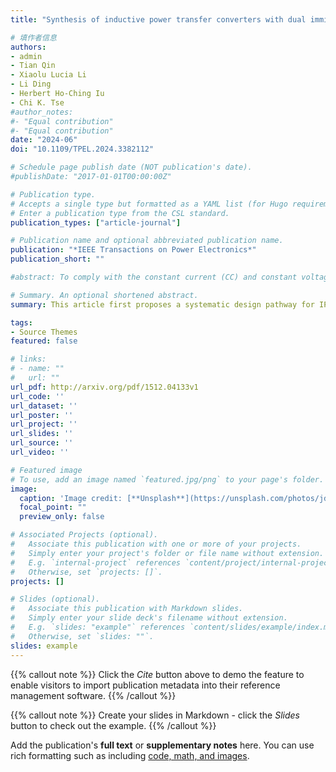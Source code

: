 ```yaml
---
title: "Synthesis of inductive power transfer converters with dual immittance networks for inherent CC-to-CV charging profiles"

# 填作者信息
authors:
- admin
- Tian Qin
- Xiaolu Lucia Li
- Li Ding
- Herbert Ho-Ching Iu
- Chi K. Tse
#author_notes:
#- "Equal contribution"
#- "Equal contribution"
date: "2024-06"
doi: "10.1109/TPEL.2024.3382112"

# Schedule page publish date (NOT publication's date).
#publishDate: "2017-01-01T00:00:00Z"

# Publication type.
# Accepts a single type but formatted as a YAML list (for Hugo requirements).
# Enter a publication type from the CSL standard.
publication_types: ["article-journal"]

# Publication name and optional abbreviated publication name.
publication: "*IEEE Transactions on Power Electronics*"
publication_short: ""

#abstract: To comply with the constant current (CC) and constant voltage (CV) charging characteristics of a lithium battery, it is expected that an inductive power transfer (IPT) charging system can provide the required power forms simultaneously. This article first proposes a systematic design pathway for IPT charging systems that inherently support CC-to-CV charging profiles on the basis of immittance networks. By appropriately connecting an IPT immittance network and a clamping immittance network with resistive input impedance and constant output characteristics, a family of IPT charging systems capable of delivering CC and CV output forms can be derived. Restricting the number of the compensation components to a maximum of 4, a total of 11 types of IPT immittance networks and six types of clamping immittance networks are derived. These immittance networks can be combined in various ways to provide 11×6 possible inherent CC-to-CV charging systems. The inherent CC-to-CV transition capability under passive control is achieved, maximizing the simplicity of control schemes. Both the design freedom for parameter configuration and the modularity of charging systems are improved, due to the power decoupling nature of the interconnected dual immittance networks. Two sets of IPT battery chargers are constructed to verify the proposed design methodology.

# Summary. An optional shortened abstract.
summary: This article first proposes a systematic design pathway for IPT charging systems that inherently support CC-to-CV charging profiles on the basis of immittance networks.

tags:
- Source Themes
featured: false

# links:
# - name: ""
#   url: ""
url_pdf: http://arxiv.org/pdf/1512.04133v1
url_code: ''
url_dataset: ''
url_poster: ''
url_project: ''
url_slides: ''
url_source: ''
url_video: ''

# Featured image
# To use, add an image named `featured.jpg/png` to your page's folder. 
image:
  caption: 'Image credit: [**Unsplash**](https://unsplash.com/photos/jdD8gXaTZsc)'
  focal_point: ""
  preview_only: false

# Associated Projects (optional).
#   Associate this publication with one or more of your projects.
#   Simply enter your project's folder or file name without extension.
#   E.g. `internal-project` references `content/project/internal-project/index.md`.
#   Otherwise, set `projects: []`.
projects: []

# Slides (optional).
#   Associate this publication with Markdown slides.
#   Simply enter your slide deck's filename without extension.
#   E.g. `slides: "example"` references `content/slides/example/index.md`.
#   Otherwise, set `slides: ""`.
slides: example
---
```


{{% callout note %}}
Click the *Cite* button above to demo the feature to enable visitors to import publication metadata into their reference management software.
{{% /callout %}}

{{% callout note %}}
Create your slides in Markdown - click the *Slides* button to check out the example.
{{% /callout %}}

Add the publication's **full text** or **supplementary notes** here. You can use rich formatting such as including [code, math, and images](https://docs.hugoblox.com/content/writing-markdown-latex/).
